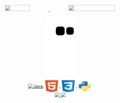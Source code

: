 <div>
  <div align="center">
      <a href="https://github.com/Flipe124">
      <img height="20%" width="40%" src="https://github-readme-stats.vercel.app/api/top-langs/?username=Flipe124&layout=compact&langs_count=7&theme=blue-green">
        <img height="20%" width="55%" src="https://github-readme-stats.vercel.app/api?username=Flipe124&show_icons=true&theme=blue-green&include_all_commits=true&count_private=true">
        
   ![Snake animation](https://github.com/rafaballerini/rafaballerini/blob/output/github-contribution-grid-snake.svg)
        
  </div>    
  <div align="center">
      <img align="center" alt="Java" height="34" width="44" src="https://cdn.icon-icons.com/icons2/2108/PNG/512/java_icon_130901.png">
      <img align="center" alt="HTML" height="40" width="50" src="https://raw.githubusercontent.com/devicons/devicon/master/icons/html5/html5-original.svg">
      <img align="center" alt="CSS" height="40" width="50" src="https://raw.githubusercontent.com/devicons/devicon/master/icons/css3/css3-original.svg">
      <img align="center" alt="Python" height="40" width="50" src="https://raw.githubusercontent.com/devicons/devicon/master/icons/python/python-original.svg">
  </div>  
  <div align="center"> 
      <a href = "mailto:felipe.morais.job@gmail.com">
        <img src="https://img.shields.io/badge/-Gmail-%23333?style=for-the-badge&logo=gmail&logoColor=white" target="_blank">
      </a>
      <a href="https://www.linkedin.com/in/felipe-oliveira-dos-santos-morais-a016991b9/" target="_blank"><img src="https://img.shields.io/badge/-LinkedIn-%230077B5?style=for-the-badge&logo=linkedin&logoColor=white" target="_blank">
      </a>  
  </div>
</div>  
